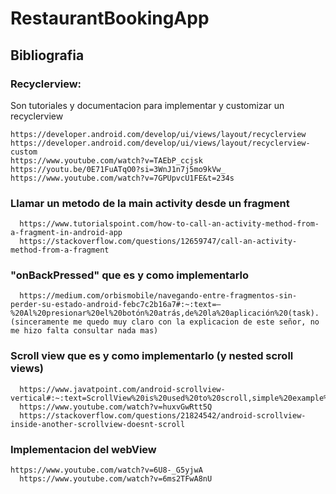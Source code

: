 # RestaurantBookingApp

## Bibliografia
### Recyclerview:

   Son tutoriales y documentacion para implementar y customizar un recyclerview
   
    
    https://developer.android.com/develop/ui/views/layout/recyclerview
    https://developer.android.com/develop/ui/views/layout/recyclerview-custom
    https://www.youtube.com/watch?v=TAEbP_ccjsk
    https://youtu.be/0E71FuATqO0?si=3WnJ1n7j5mo9kVw_
    https://www.youtube.com/watch?v=7GPUpvcU1FE&t=234s
    
### Llamar un metodo de la main activity desde un fragment

      https://www.tutorialspoint.com/how-to-call-an-activity-method-from-a-fragment-in-android-app
      https://stackoverflow.com/questions/12659747/call-an-activity-method-from-a-fragment
### "onBackPressed" que es y como implementarlo
      https://medium.com/orbismobile/navegando-entre-fragmentos-sin-perder-su-estado-android-febc7c2b16a7#:~:text=—%20Al%20presionar%20el%20botón%20atrás,de%20la%20aplicación%20(task). (sinceramente me quedo muy claro con la explicacion de este señor, no me hizo falta consultar nada mas)
### Scroll view que es y como implementarlo (y nested scroll views)
      https://www.javatpoint.com/android-scrollview-vertical#:~:text=ScrollView%20is%20used%20to%20scroll,simple%20example%20of%20vertical%20ScrollView.
      https://www.youtube.com/watch?v=huxvGwRtt5Q   
      https://stackoverflow.com/questions/21824542/android-scrollview-inside-another-scrollview-doesnt-scroll
### Implementacion del webView
    https://www.youtube.com/watch?v=6U8-_G5yjwA
      https://www.youtube.com/watch?v=6ms2TFwA8nU
